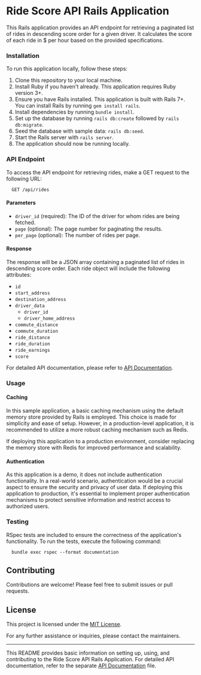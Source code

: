 # Ride Score API Rails Application

This Rails application provides an API endpoint for retrieving a paginated list of rides in
  descending score order for a given driver. It calculates the score of each ride in $ per hour
  based on the provided specifications.

### Installation

To run this application locally, follow these steps:

1. Clone this repository to your local machine.
2. Install Ruby if you haven't already. This application requires Ruby version 3+.
3. Ensure you have Rails installed. This application is built with Rails 7+. You can install Rails by running `gem install rails`.
4. Install dependencies by running `bundle install`.
5. Set up the database by running `rails db:create` followed by `rails db:migrate`.
6. Seed the database with sample data: `rails db:seed`.
7. Start the Rails server with `rails server`.
8. The application should now be running locally.

### API Endpoint

To access the API endpoint for retrieving rides, make a GET request to the following URL:

```
  GET /api/rides
```

#### Parameters

- `driver_id` (required): The ID of the driver for whom rides are being fetched.
- `page` (optional): The page number for paginating the results.
- `per_page` (optional): The number of rides per page.

#### Response

The response will be a JSON array containing a paginated list of rides in descending score order. Each ride object will include the following attributes:

- `id`
- `start_address`
- `destination_address`
- `driver_data`
  - `driver_id`
  - `driver_home_address`
- `commute_distance`
- `commute_duration`
- `ride_distance`
- `ride_duration`
- `ride_earnings`
- `score`

For detailed API documentation, please refer to [API Documentation](./api_documentation.md).

### Usage

#### Caching

In this sample application, a basic caching mechanism using the default memory store provided by Rails is employed. This choice is made for simplicity and ease of setup. However, in a production-level application, it is recommended to utilize a more robust caching mechanism such as Redis.

If deploying this application to a production environment, consider replacing the memory store with Redis for improved performance and scalability. 

#### Authentication

As this application is a demo, it does not include authentication functionality. In a real-world scenario, authentication would be a crucial aspect to ensure the security and privacy of user data. If deploying this application to production, it's essential to implement proper authentication mechanisms to protect sensitive information and restrict access to authorized users.

### Testing

RSpec tests are included to ensure the correctness of the application's functionality. To run the tests, execute the following command:

```
  bundle exec rspec --format documentation
```

## Contributing

Contributions are welcome! Please feel free to submit issues or pull requests.

## License

This project is licensed under the [MIT License](LICENSE).

For any further assistance or inquiries, please contact the maintainers.

---

This README provides basic information on setting up, using, and contributing to the Ride Score API Rails Application. For detailed API documentation, refer to the separate [API Documentation](./api_documentation.md) file.
